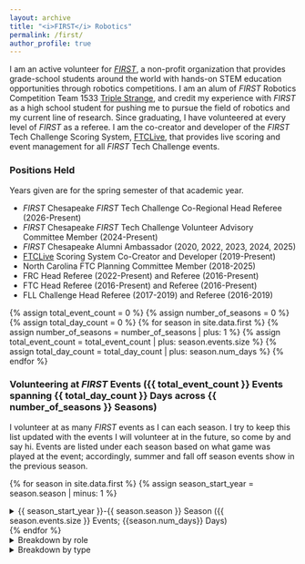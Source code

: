 ```yaml
---
layout: archive
title: "<i>FIRST</i> Robotics"
permalink: /first/
author_profile: true
---
```


I am an active volunteer for [*FIRST*](https://www.firstinspires.org/), a non-profit organization that provides grade-school students around the world with hands-on STEM education opportunities through robotics competitions. I am an alum of *FIRST* Robotics Competition Team 1533 [Triple Strange](https://ecgrobotics.org/), and credit my experience with *FIRST* as a high school student for pushing me to pursue the field of robotics and my current line of research. Since graduating, I have volunteered at every level of *FIRST* as a referee. I am the co-creator and developer of the *FIRST* Tech Challenge Scoring System, [FTCLive](https://github.com/FIRST-Tech-Challenge/scorekeeper), that provides live scoring and event management for all *FIRST* Tech Challenge events.

### Positions Held
Years given are for the spring semester of that academic year.
* *FIRST* Chesapeake *FIRST* Tech Challenge Co-Regional Head Referee (2026-Present)
* *FIRST* Chesapeake *FIRST* Tech Challenge Volunteer Advisory Committee Member (2024-Present) 
* *FIRST* Chesapeake Alumni Ambassador (2020, 2022, 2023, 2024, 2025)
* [FTCLive](https://github.com/FIRST-Tech-Challenge/scorekeeper) Scoring System Co-Creator and Developer (2019-Present)
* North Carolina FTC Planning Committee Member (2018-2025)
* FRC Head Referee (2022-Present) and Referee (2016-Present)
* FTC Head Referee (2016-Present) and Referee (2016-Present)
* FLL Challenge Head Referee (2017-2019) and Referee (2016-2019)


{% assign total_event_count = 0 %}
{% assign number_of_seasons = 0 %}
{% assign total_day_count = 0 %}
{% for season in site.data.first %}
{% assign number_of_seasons = number_of_seasons | plus: 1 %}
{% assign total_event_count = total_event_count | plus: season.events.size %}
{% assign total_day_count = total_day_count | plus: season.num_days %}
{% endfor %}
### Volunteering at *FIRST* Events ({{ total_event_count }} Events spanning {{ total_day_count }} Days across {{ number_of_seasons }} Seasons)
I volunteer at as many *FIRST* events as I can each season. I try to keep this list updated with the events I will volunteer at in the future, so come by and say hi. Events are listed under each season based on what game was played at the event; accordingly, summer and fall off season events show in the previous season.

{% for season in site.data.first %}
{% assign season_start_year = season.season | minus: 1 %}
  <details>
  <summary>{{ season_start_year }}-{{ season.season }} Season ({{ season.events.size }} Events; {{season.num_days}} Days)</summary>
  <table>
  <tr><th>Event Date</th><th style="text-align: center">Program</th><th>Event</th><th>Role(s)</th></tr>
  {% for event in season.events %}
    <tr>
    <td>{{ event.event_start }}
    {% if event.event_start != event.event_end %}
    - {{ event.event_end }}
    {% endif %}
    </td>
    <td style="text-align: center"><span class="program-pill {{ event.program }}"> {{ event.program }} </span>
    </td>
    <td>{{ event.event }}</td>
    <td>{% for role in event.roles %}{{ role }}{% if forloop.last %}{% else %}, {% endif %}{% endfor %}</td>
  </tr>
  {% endfor %}
  </table>
  </details>
{% endfor %}

<br>
<details>
<summary>Breakdown by role</summary>
<table>
<tr><th style="text-align: center">Program</th><th>Role</th><th>Quantity</th></tr>
{% for item in site.data.first_by_role %}
    <tr>
        <td style="text-align: center"><span class="program-pill {{ item.program }}"> {{ item.program }} </span>
        </td>
        <td>{{ item.role }}</td>
        <td>{{ item.count }}</td>
    </tr>
{% endfor %}
</table>
</details>
<details>
<summary>Breakdown by type</summary>
<table>
<tr><th style="text-align: center">Program</th><th>Role</th><th>Quantity</th></tr>
{% for item in site.data.first_by_role_type %}
    <tr>
        <td style="text-align: center"><span class="program-pill {{ item.program }}"> {{ item.program }} </span>
        </td>
        <td>{{ item.role }}</td>
        <td>{{ item.count }}</td>
    </tr>
{% endfor %}
</table>
</details>